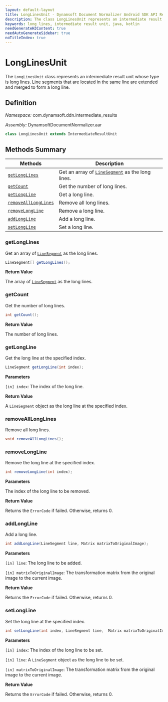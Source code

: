 ```yaml
---
layout: default-layout
title: LongLinesUnit - Dynamsoft Document Normalizer Android SDK API Reference
description: The class LongLinesUnit represents an intermediate result unit whose type is long lines. Line segments that are located in the same line are extended and merged to form a long line.
keywords: long lines, intermediate result unit, java, kotlin
needGenerateH3Content: true
needAutoGenerateSidebar: true
noTitleIndex: true
---
```


# LongLinesUnit

The `LongLinesUnit` class represents an intermediate result unit whose type is long lines. Line segments that are located in the same line are extended and merged to form a long line.

## Definition

*Namespace:* com.dynamsoft.ddn.intermediate_results

*Assembly:* DynamsoftDocumentNormalizer.aar

```java
class LongLinesUnit extends IntermediateResultUnit
```

## Methods Summary

| Methods | Description |
| ---------- | ----------- |
| [`getLongLines`](#getlonglines) | Get an array of [`LineSegment`]({{site.dcv_android_api}}core/basic-structures/line-segment.html) as the long lines. |
| [`getCount`](#getcount) | Get the number of long lines. |
| [`getLongLine`](#getlongline) | Get a long line. |
| [`removeAllLongLines`](#removealllonglines) | Remove all long lines. |
| [`removeLongLine`](#removelongline) | Remove a long line. |
| [`addLongLine`](#addlongline) | Add a long line. |
| [`setLongLine`](#setlongline) | Set a long line. |

### getLongLines

Get an array of [`LineSegment`]({{site.dcv_android_api}}core/basic-structures/line-segment.html) as the long lines.

```java
LineSegment[] getLongLines();
```

**Return Value**

The array of [`LineSegment`]({{site.dcv_android_api}}core/basic-structures/line-segment.html) as the long lines.

### getCount

Get the number of long lines.

```java
int getCount();
```

**Return Value**

The number of long lines.

### getLongLine

Get the long line at the specified index.

```java
LineSegment getLongLine(int index);
```

**Parameters**

`[in] index`: The index of the long line.

**Return Value**

A `LineSegment` object as the long line at the specified index.

### removeAllLongLines

Remove all long lines.

```java
void removeAllLongLines();
```

### removeLongLine

Remove the long line at the specified index.

```java
int removeLongLine(int index);
```

**Parameters**

The index of the long line to be removed.

**Return Value**

Returns the `ErrorCode` if failed. Otherwise, returns 0.

### addLongLine

Add a long line.

```java
int addLongLine(LineSegment line, Matrix matrixToOriginalImage);
```

**Parameters**

`[in] line`: The long line to be added.

`[in] matrixToOriginalImage`: The transformation matrix from the original image to the current image.

**Return Value**

Returns the `ErrorCode` if failed. Otherwise, returns 0.

### setLongLine

Set the long line at the specified index.

```java
int setLongLine(int index, LineSegment line,  Matrix matrixToOriginalImage);
```

**Parameters**

`[in] index`: The index of the long line to be set.

`[in] line`: A `LineSegment` object as the long line to be set.

`[in] matrixToOriginalImage`: The transformation matrix from the original image to the current image.

**Return Value**

Returns the `ErrorCode` if failed. Otherwise, returns 0.
